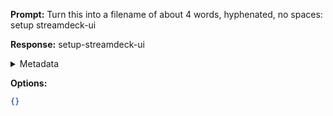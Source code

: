 **Prompt:**
Turn this into a filename of about 4 words, hyphenated, no spaces: setup streamdeck-ui

**Response:**
setup-streamdeck-ui

<details><summary>Metadata</summary>

- Duration: 2668 ms
- Datetime: 2023-08-06T18:04:59.013549
- Model: gpt-3.5-turbo-0613

</details>

**Options:**
```json
{}
```

